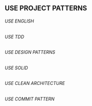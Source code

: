 ## USE PROJECT PATTERNS
###### USE ENGLISH
###### USE TDD
###### USE DESIGN PATTERNS
###### USE SOLID
###### USE CLEAN ARCHITECTURE
###### USE COMMIT PATTERN